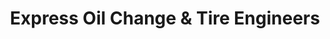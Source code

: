 ---
title: "Express Oil Change & Tire Engineers"
url: /roswell/express-oil-change-und-tire-engineers-holcomb-bridge-road/
shop: Reifen
---